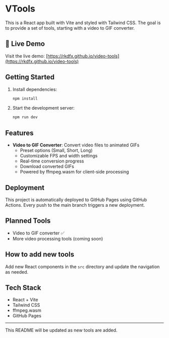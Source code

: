 
# VTools

This is a React app built with Vite and styled with Tailwind CSS. The goal is to provide a set of tools, starting with a video to GIF converter.

## 🚀 Live Demo

Visit the live demo: [https://rkdfx.github.io/video-tools](https://rkdfx.github.io/video-tools)

## Getting Started

1. Install dependencies:
   ```sh
   npm install
   ```
2. Start the development server:
   ```sh
   npm run dev
   ```

## Features

- **Video to GIF Converter**: Convert video files to animated GIFs
  - Preset options (Small, Short, Long)
  - Customizable FPS and width settings
  - Real-time conversion progress
  - Download converted GIFs
  - Powered by ffmpeg.wasm for client-side processing

## Deployment

This project is automatically deployed to GitHub Pages using GitHub Actions. Every push to the main branch triggers a new deployment.

## Planned Tools
- Video to GIF converter ✅
- More video processing tools (coming soon)

## How to add new tools
Add new React components in the `src` directory and update the navigation as needed.

## Tech Stack

- React + Vite
- Tailwind CSS
- ffmpeg.wasm
- GitHub Pages

---

This README will be updated as new tools are added.